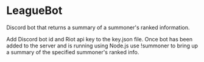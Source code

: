# LeagueBot
Discord bot that returns a summary of a summoner's ranked information.

Add Discord bot id and Riot api key to the key.json file. 
Once bot has been added to the server and is running using Node.js use !summoner <summonerName> to bring up a summary of the specified summoner's ranked info.
